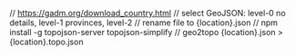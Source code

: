 // https://gadm.org/download_country.html
// select GeoJSON: level-0 no details, level-1 provinces, level-2
// rename file to {location}.json 
// npm install -g topojson-server topojson-simplify
// geo2topo {location}.json > {location}.topo.json
